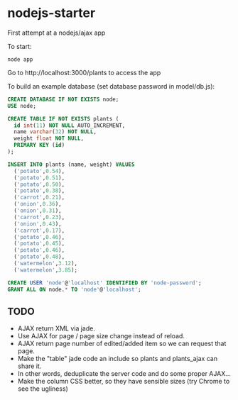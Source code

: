 nodejs-starter
==============

First attempt at a nodejs/ajax app


To start:

`node app`


Go to http://localhost:3000/plants to access the app


To build an example database (set database password in model/db.js):

```sql
CREATE DATABASE IF NOT EXISTS node;
USE node;

CREATE TABLE IF NOT EXISTS plants (
  id int(11) NOT NULL AUTO_INCREMENT,
  name varchar(32) NOT NULL,
  weight float NOT NULL,
  PRIMARY KEY (id)
);

INSERT INTO plants (name, weight) VALUES
  ('potato',0.54),
  ('potato',0.51),
  ('potato',0.50),
  ('potato',0.38),
  ('carrot',0.21),
  ('onion',0.36),
  ('onion',0.31),
  ('carrot',0.23),
  ('onion',0.43),
  ('carrot',0.17),
  ('potato',0.46),
  ('potato',0.45),
  ('potato',0.46),
  ('potato',0.48),
  ('watermelon',3.12),
  ('watermelon',3.85);

CREATE USER 'node'@'localhost' IDENTIFIED BY 'node-password';
GRANT ALL ON node.* TO 'node'@'localhost';
```


TODO
----
 - AJAX return XML via jade.
 - Use AJAX for page / page size change instead of reload.
 - AJAX return page number of edited/added item so we can request that page.
 - Make the "table" jade code an include so plants and plants_ajax can share it.
 - In other words, deduplicate the server code and do some proper AJAX...
 - Make the column CSS better, so they have sensible sizes (try Chrome to see the ugliness)
